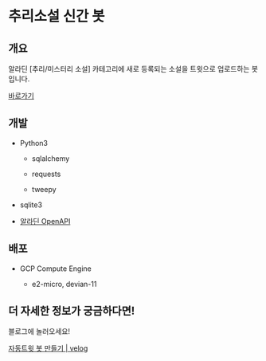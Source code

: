 # 추리소설 신간 봇

## 개요

알라딘 [추리/미스터리 소설] 카테고리에 새로 등록되는 소설을 트윗으로 업로드하는 봇입니다.

[](https://velog.io/@0008mari/%EC%9E%90%EB%8F%99%ED%8A%B8%EC%9C%97-%EB%B4%87-%EB%A7%8C%EB%93%A4%EA%B8%B0)

[바로가기](https://twitter.com/mysterynovelbot)

## 개발

* Python3
  
  * sqlalchemy
    
  * requests
    
  * tweepy
    
* sqlite3
  
* [알라딘 OpenAPI](https://blog.aladin.co.kr/openapi/category/29154402?communitytype=mypaper)
  

## 배포

* GCP Compute Engine
  
  * e2-micro, devian-11
    

## 더 자세한 정보가 궁금하다면!

블로그에 놀러오세요!

[자동트윗 봇 만들기 | velog](https://velog.io/@0008mari/%EC%9E%90%EB%8F%99%ED%8A%B8%EC%9C%97-%EB%B4%87-%EB%A7%8C%EB%93%A4%EA%B8%B0)
